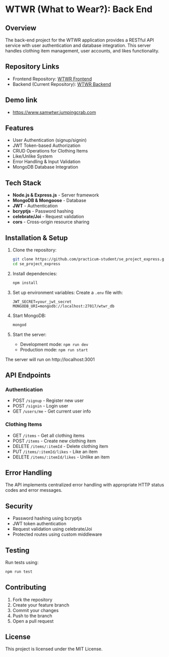 # WTWR (What to Wear?): Back End

## Overview
The back-end project for the WTWR application provides a RESTful API service with user authentication and database integration. This server handles clothing item management, user accounts, and likes functionality.

## Repository Links
- Frontend Repository: [WTWR Frontend](https://github.com/your-username/wtwr-react)
- Backend (Current Repository): [WTWR Backend](https://github.com/practicum-student/se_project_express)

##  Demo link
- https://www.samwtwr.jumpingcrab.com

## Features
- User Authentication (signup/signin)
- JWT Token-based Authorization
- CRUD Operations for Clothing Items
- Like/Unlike System
- Error Handling & Input Validation
- MongoDB Database Integration

## Tech Stack
- **Node.js & Express.js** - Server framework
- **MongoDB & Mongoose** - Database
- **JWT** - Authentication
- **bcryptjs** - Password hashing
- **celebrate/Joi** - Request validation
- **cors** - Cross-origin resource sharing

## Installation & Setup

1. Clone the repository:
   ```sh
   git clone https://github.com/practicum-student/se_project_express.git
   cd se_project_express
   ```

2. Install dependencies:
   ```sh
   npm install
   ```

3. Set up environment variables:
   Create a `.env` file with:
   ```env
   JWT_SECRET=your_jwt_secret
   MONGODB_URI=mongodb://localhost:27017/wtwr_db
   ```

4. Start MongoDB:
   ```sh
   mongod
   ```

5. Start the server:
   - Development mode: `npm run dev`
   - Production mode: `npm run start`

The server will run on http://localhost:3001

## API Endpoints

### Authentication
- POST `/signup` - Register new user
- POST `/signin` - Login user
- GET `/users/me` - Get current user info

### Clothing Items
- GET `/items` - Get all clothing items
- POST `/items` - Create new clothing item
- DELETE `/items/:itemId` - Delete clothing item
- PUT `/items/:itemId/likes` - Like an item
- DELETE `/items/:itemId/likes` - Unlike an item

## Error Handling
The API implements centralized error handling with appropriate HTTP status codes and error messages.

## Security
- Password hashing using bcryptjs
- JWT token authentication
- Request validation using celebrate/Joi
- Protected routes using custom middleware

## Testing
Run tests using:
```sh
npm run test
```

## Contributing
1. Fork the repository
2. Create your feature branch
3. Commit your changes
4. Push to the branch
5. Open a pull request

## License
This project is licensed under the MIT License.
